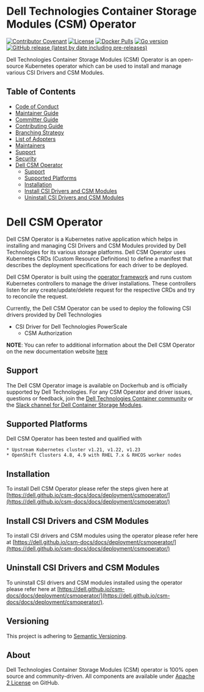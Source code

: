 
<!--
Copyright (c) 2022 Dell Inc., or its subsidiaries. All Rights Reserved.

Licensed under the Apache License, Version 2.0 (the "License");
you may not use this file except in compliance with the License.
You may obtain a copy of the License at

    http://www.apache.org/licenses/LICENSE-2.0
-->

# Dell Technologies Container Storage Modules (CSM) Operator
[![Contributor Covenant](https://img.shields.io/badge/Contributor%20Covenant-v2.0%20adopted-ff69b4.svg)](https://github.com/dell/csm/blob/main/docs/CODE_OF_CONDUCT.md)
[![License](https://img.shields.io/github/license/dell/csm-operator)](LICENSE)
[![Docker Pulls](https://img.shields.io/docker/pulls/dellemc/csm-operator)](https://hub.docker.com/r/dellemc/csm-operator)
[![Go version](https://img.shields.io/github/go-mod/go-version/dell/csm-operator)](go.mod)
[![GitHub release (latest by date including pre-releases)](https://img.shields.io/github/v/release/dell/csm-operator?include_prereleases&label=latest&style=flat-square)](https://github.com/dell/csm-operator/releases/latest)

Dell Technologies Container Storage Modules (CSM) Operator is an open-source Kubernetes operator which can be used to install and manage various CSI Drivers and CSM Modules.

## Table of Contents

* [Code of Conduct](./docs/CODE_OF_CONDUCT.md)
* [Maintainer Guide](./docs/MAINTAINER_GUIDE.md)
* [Committer Guide](./docs/COMMITTER_GUIDE.md)
* [Contributing Guide](./docs/CONTRIBUTING.md)
* [Branching Strategy](./docs/BRANCHING.md)
* [List of Adopters](./docs/ADOPTERS.md)
* [Maintainers](./docs/MAINTAINERS.md)
* [Support](./docs/SUPPORT.md)
* [Security](./docs/SECURITY.md)
* [Dell CSM Operator](#dell-csm-operator)
  * [Support](#support)
  * [Supported Platforms](#supported-platforms)
  * [Installation](#installation)
  * [Install CSI Drivers and CSM Modules](#install-csi-drivers-and-csm-modules)
  * [Uninstall CSI Drivers and CSM Modules](#uninstall-csi-drivers-and-csm-modules)

# Dell CSM Operator
Dell CSM Operator is a Kubernetes native application which helps in installing and managing CSI Drivers and CSM Modules provided by Dell Technologies for its various storage platforms. 
Dell CSM Operator uses Kubernetes CRDs (Custom Resource Definitions) to define a manifest that describes the deployment specifications for each driver to be deployed.

Dell CSM Operator is built using the [operator framework](https://github.com/operator-framework) and runs custom Kubernetes controllers to manage the driver installations. These controllers listen for any create/update/delete request for the respective CRDs and try to reconcile the request.

Currently, the Dell CSM Operator can be used to deploy the following CSI drivers provided by Dell Technologies

* CSI Driver for Dell Technologies PowerScale
  * CSM Authorization

**NOTE**: You can refer to additional information about the Dell CSM Operator on the new documentation website [here](https://dell.github.io/csm-docs/docs/deployment/csmoperator/)

## Support
The Dell CSM Operator image is available on Dockerhub and is officially supported by Dell Technologies.
For any CSM Operator and driver issues, questions or feedback, join the [Dell Technologies Container community](https://www.dell.com/community/Containers/bd-p/Containers) or the [Slack channel for Dell Container Storage Modules](https://dellemccsm.slack.com/).

## Supported Platforms
Dell CSM Operator has been tested and qualified with 

    * Upstream Kubernetes cluster v1.21, v1.22, v1.23
    * OpenShift Clusters 4.8, 4.9 with RHEL 7.x & RHCOS worker nodes

## Installation
To install Dell CSM Operator please refer the steps given here at [https://dell.github.io/csm-docs/docs/deployment/csmoperator/](https://dell.github.io/csm-docs/docs/deployment/csmoperator/)

## Install CSI Drivers and CSM Modules
To install CSI drivers and CSM modules using the operator please refer here at [https://dell.github.io/csm-docs/docs/deployment/csmoperator/](https://dell.github.io/csm-docs/docs/deployment/csmoperator/)

## Uninstall CSI Drivers and CSM Modules
To uninstall CSI drivers and CSM modules installed using the operator please refer here at [https://dell.github.io/csm-docs/docs/deployment/csmoperator/](https://dell.github.io/csm-docs/docs/deployment/csmoperator/).

## Versioning

This project is adhering to [Semantic Versioning](https://semver.org/).

## About

Dell Technologies Container Storage Modules (CSM) operator is 100% open source and community-driven. All components are available
under [Apache 2 License](https://www.apache.org/licenses/LICENSE-2.0.html) on
GitHub.
